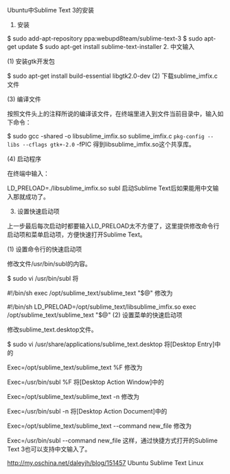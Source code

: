 Ubuntu中Sublime Text 3的安装

1. 安装

$ sudo add-apt-repository ppa:webupd8team/sublime-text-3
$ sudo apt-get update
$ sudo apt-get install sublime-text-installer
2. 中文输入

(1) 安装gtk开发包

$ sudo apt-get install build-essential libgtk2.0-dev
(2) 下载sublime_imfix.c文件

(3) 编译文件

按照文件头上的注释所说的编译该文件，在终端里进入到文件当前目录中，输入如下命令：

$ sudo gcc -shared -o libsublime_imfix.so sublime_imfix.c `pkg-config --libs --cflags gtk+-2.0` -fPIC
得到libsublime_imfix.so这个共享库。

(4) 启动程序

在终端中输入：

LD_PRELOAD=./libsublime_imfix.so subl
启动Sublime Text后如果能用中文输入那就成功了。

3. 设置快速启动项

上一步最后每次启动时都要输入LD_PRELOAD太不方便了，这里提供修改命令行启动项和菜单启动项，方便快速打开Sublime Text。

(1) 设置命令行的快速启动项

修改文件/usr/bin/subl的内容。

$ sudo vi /usr/bin/subl
将

#!/bin/sh
exec /opt/sublime_text/sublime_text "$@"
修改为

#!/bin/sh
LD_PRELOAD=/opt/sublime_text/libsublime_imfix.so exec /opt/sublime_text/sublime_text "$@"
(2) 设置菜单的快速启动项

修改sublime_text.desktop文件。

$ sudo vi /usr/share/applications/sublime_text.desktop
将[Desktop Entry]中的

Exec=/opt/sublime_text/sublime_text %F
修改为

Exec=/usr/bin/subl %F
将[Desktop Action Window]中的

Exec=/opt/sublime_text/sublime_text -n
修改为

Exec=/usr/bin/subl -n
将[Desktop Action Document]中的

Exec=/opt/sublime_text/sublime_text --command new_file
修改为

Exec=/usr/bin/subl --command new_file
这样，通过快捷方式打开的Sublime Text 3也可以支持中文输入了。

http://my.oschina.net/daleyjh/blog/151457
 Ubuntu  Sublime Text  Linux
